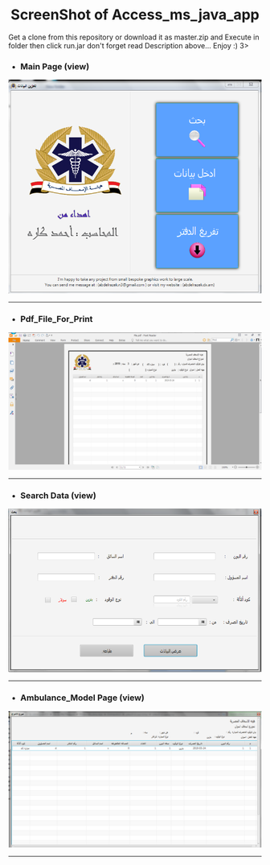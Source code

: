 <center> <h1>  ScreenShot of Access_ms_java_app </h1> </center> 

<p>  Get a clone from this repository or download it as master.zip and Execute in folder then click run.jar don't forget read Description above... Enjoy :) 3>  </p>
        
- <h3> Main Page (view) </h3>


<img title = "Main Page" src ="https://github.com/Abd-Elrazek/Access_Ms_Java_App/blob/master/images_app/Main.png"/> 

<hr>

- <h3> Pdf_File_For_Print </h3>


<img title = "insert data (inputs) " src = "https://github.com/Abd-Elrazek/Access_Ms_Java_App/blob/master/images_app/Pdf_File_For_Print.png"/>

<hr>

- <h3> Search Data (view) </h3>


<img title = "page of search data from database " src = "https://github.com/Abd-Elrazek/Access_Ms_Java_App/blob/master/images_app/Search.png" />

<hr>

- <h3> Ambulance_Model Page (view) </h3>


<img title = "Ambulance_Model View" src = "https://github.com/Abd-Elrazek/Access_Ms_Java_App/blob/master/images_app/Ambulance_Mode.png" />

<hr>
